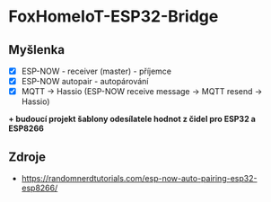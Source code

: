 # FoxHomeIoT-ESP32-Bridge

## Myšlenka

 - [x] ESP-NOW - receiver (master) - příjemce
 - [x] ESP-NOW autopair - autopárování
 - [x] MQTT -> Hassio (ESP-NOW receive message -> MQTT resend -> Hassio)
 
 **+ budoucí projekt šablony odesílatele hodnot z čidel pro ESP32 a ESP8266**
 
## Zdroje
 - https://randomnerdtutorials.com/esp-now-auto-pairing-esp32-esp8266/
